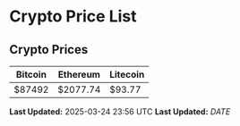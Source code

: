 # Crypto Price List

## Crypto Prices
| Bitcoin | Ethereum | Litecoin |
| ------- | -------- | -------- |
| $87492 | $2077.74 | $93.77 |
**Last Updated:** 2025-03-24 23:56 UTC
**Last Updated:** $DATE$
